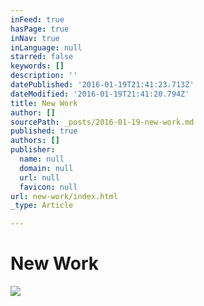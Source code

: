 ```yaml
---
inFeed: true
hasPage: true
inNav: true
inLanguage: null
starred: false
keywords: []
description: ''
datePublished: '2016-01-19T21:41:23.713Z'
dateModified: '2016-01-19T21:41:20.794Z'
title: New Work
author: []
sourcePath: _posts/2016-01-19-new-work.md
published: true
authors: []
publisher:
  name: null
  domain: null
  url: null
  favicon: null
url: new-work/index.html
_type: Article

---
```

# New Work
![](https://s3-us-west-2.amazonaws.com/the-grid-img/p/afc6e99816f3070427fd168ba7927a6741390358.jpg)